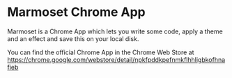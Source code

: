 Marmoset Chrome App
===================

Marmoset is a Chrome App which lets you write some code, apply a theme and an effect and save this on your local disk.

You can find the official Chrome App in the Chrome Web Store at https://chrome.google.com/webstore/detail/npkfpddkpefnmkflhhligbkofhnafieb
